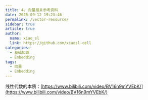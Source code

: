 ```yaml
---
title: 4. 向量相关参考资料
date: 2025-09-12 19:23:46
permalink: /vector-resource/
sidebar: true
article: true
author: 
  name: xiao_sl
  link: https://github.com/xiaosl-cell
categories: 
  - 基础知识
  - Embedding
tags: 
  - 向量
  - Embedding
---
```


线性代数的本质：[https://www.bilibili.com/video/BV16n9mYVEbK/](https://www.bilibili.com/video/BV16n9mYVEbK/)